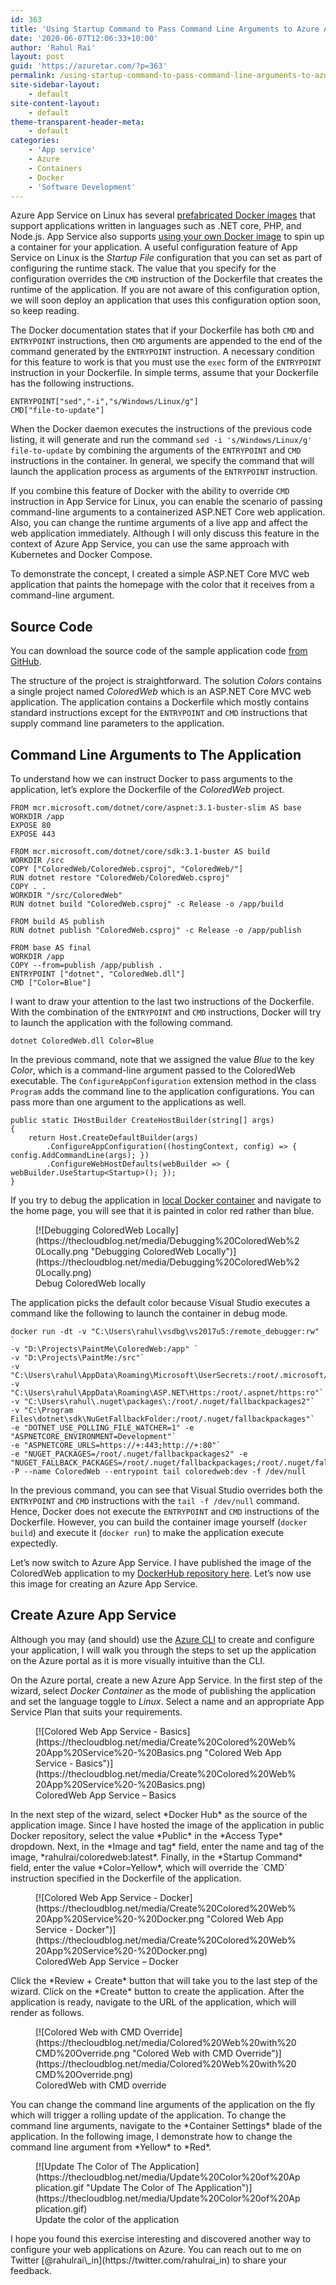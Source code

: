 ```yaml
---
id: 363
title: 'Using Startup Command to Pass Command Line Arguments to Azure App Service for Linux'
date: '2020-06-07T12:06:33+10:00'
author: 'Rahul Rai'
layout: post
guid: 'https://azuretar.com/?p=363'
permalink: /using-startup-command-to-pass-command-line-arguments-to-azure-app-service-for-linux/
site-sidebar-layout:
    - default
site-content-layout:
    - default
theme-transparent-header-meta:
    - default
categories:
    - 'App service'
    - Azure
    - Containers
    - Docker
    - 'Software Development'
---
```


Azure App Service on Linux has several [prefabricated Docker images](https://docs.microsoft.com/en-us/azure/app-service/containers/app-service-linux-faq) that support applications written in languages such as .NET core, PHP, and Node.js. App Service also supports [using your own Docker image](https://docs.microsoft.com/en-us/azure/app-service/containers/quickstart-docker) to spin up a container for your application. A useful configuration feature of App Service on Linux is the *Startup File* configuration that you can set as part of configuring the runtime stack. The value that you specify for the configuration overrides the `CMD` instruction of the Dockerfile that creates the runtime of the application. If you are not aware of this configuration option, we will soon deploy an application that uses this configuration option soon, so keep reading.

The Docker documentation states that if your Dockerfile has both `CMD` and `ENTRYPOINT` instructions, then `CMD` arguments are appended to the end of the command generated by the `ENTRYPOINT` instruction. A necessary condition for this feature to work is that you must use the `exec` form of the `ENTRYPOINT` instruction in your Dockerfile. In simple terms, assume that your Dockerfile has the following instructions.

```
ENTRYPOINT["sed","-i","s/Windows/Linux/g"]
CMD["file-to-update"]
```

When the Docker daemon executes the instructions of the previous code listing, it will generate and run the command `sed -i 's/Windows/Linux/g' file-to-update` by combining the arguments of the `ENTRYPOINT` and `CMD` instructions in the container. In general, we specify the command that will launch the application process as arguments of the `ENTRYPOINT` instruction.

If you combine this feature of Docker with the ability to override `CMD` instruction in App Service for Linux, you can enable the scenario of passing command-line arguments to a containerized ASP.NET Core web application. Also, you can change the runtime arguments of a live app and affect the web application immediately. Although I will only discuss this feature in the context of Azure App Service, you can use the same approach with Kubernetes and Docker Compose.

To demonstrate the concept, I created a simple ASP.NET Core MVC web application that paints the homepage with the color that it receives from a command-line argument.

## Source Code

You can download the source code of the sample application code [from GitHub](https://github.com/rahulrai-in/colored-web).

The structure of the project is straightforward. The solution *Colors* contains a single project named *ColoredWeb* which is an ASP.NET Core MVC web application. The application contains a Dockerfile which mostly contains standard instructions except for the `ENTRYPOINT` and `CMD` instructions that supply command line parameters to the application.

## Command Line Arguments to The Application

To understand how we can instruct Docker to pass arguments to the application, let’s explore the Dockerfile of the *ColoredWeb* project.

```
FROM mcr.microsoft.com/dotnet/core/aspnet:3.1-buster-slim AS base
WORKDIR /app
EXPOSE 80
EXPOSE 443

FROM mcr.microsoft.com/dotnet/core/sdk:3.1-buster AS build
WORKDIR /src
COPY ["ColoredWeb/ColoredWeb.csproj", "ColoredWeb/"]
RUN dotnet restore "ColoredWeb/ColoredWeb.csproj"
COPY . .
WORKDIR "/src/ColoredWeb"
RUN dotnet build "ColoredWeb.csproj" -c Release -o /app/build

FROM build AS publish
RUN dotnet publish "ColoredWeb.csproj" -c Release -o /app/publish

FROM base AS final
WORKDIR /app
COPY --from=publish /app/publish .
ENTRYPOINT ["dotnet", "ColoredWeb.dll"]
CMD ["Color=Blue"]
```

I want to draw your attention to the last two instructions of the Dockerfile. With the combination of the `ENTRYPOINT` and `CMD` instructions, Docker will try to launch the application with the following command.

```
dotnet ColoredWeb.dll Color=Blue
```

In the previous command, note that we assigned the value *Blue* to the key *Color*, which is a command-line argument passed to the ColoredWeb executable. The `ConfigureAppConfiguration` extension method in the class `Program` adds the command line to the application configurations. You can pass more than one argument to the applications as well.

```
public static IHostBuilder CreateHostBuilder(string[] args)
{
    return Host.CreateDefaultBuilder(args)
        .ConfigureAppConfiguration((hostingContext, config) => { config.AddCommandLine(args); })
        .ConfigureWebHostDefaults(webBuilder => { webBuilder.UseStartup<Startup>(); });
}
```

If you try to debug the application in [local Docker container](https://docs.microsoft.com/en-us/visualstudio/containers/edit-and-refresh) and navigate to the home page, you will see that it is painted in color red rather than blue.

<div class="wp-block-image"><figure class="aligncenter">[![Debugging ColoredWeb Locally](https://thecloudblog.net/media/Debugging%20ColoredWeb%20Locally.png "Debugging ColoredWeb Locally")](https://thecloudblog.net/media/Debugging%20ColoredWeb%20Locally.png)<figcaption>Debug ColoredWeb locally</figcaption></figure></div>The application picks the default color because Visual Studio executes a command like the following to launch the container in debug mode.

```
docker run -dt -v "C:\Users\rahul\vsdbg\vs2017u5:/remote_debugger:rw" `
-v "D:\Projects\PaintMe\ColoredWeb:/app" `
-v "D:\Projects\PaintMe:/src"`
-v "C:\Users\rahul\AppData\Roaming\Microsoft\UserSecrets:/root/.microsoft/usersecrets:ro"`
-v "C:\Users\rahul\AppData\Roaming\ASP.NET\Https:/root/.aspnet/https:ro"`
-v "C:\Users\rahul\.nuget\packages\:/root/.nuget/fallbackpackages2"`
-v "C:\Program Files\dotnet\sdk\NuGetFallbackFolder:/root/.nuget/fallbackpackages"`
-e "DOTNET_USE_POLLING_FILE_WATCHER=1" -e "ASPNETCORE_ENVIRONMENT=Development"`
-e "ASPNETCORE_URLS=https://+:443;http://+:80"`
-e "NUGET_PACKAGES=/root/.nuget/fallbackpackages2" -e "NUGET_FALLBACK_PACKAGES=/root/.nuget/fallbackpackages;/root/.nuget/fallbackpackages2"`
-P --name ColoredWeb --entrypoint tail coloredweb:dev -f /dev/null
```

In the previous command, you can see that Visual Studio overrides both the `ENTRYPOINT` and `CMD` instructions with the `tail -f /dev/null` command. Hence, Docker does not execute the `ENTRYPOINT` and `CMD` instructions of the Dockerfile. However, you can build the container image yourself (`docker build`) and execute it (`docker run`) to make the application execute expectedly.

Let’s now switch to Azure App Service. I have published the image of the ColoredWeb application to my [DockerHub repository here](https://hub.docker.com/r/rahulrai/coloredweb). Let’s now use this image for creating an Azure App Service.

## Create Azure App Service

Although you may (and should) use the [Azure CLI](https://docs.microsoft.com/en-us/cli/azure/install-azure-cli) to create and configure your application, I will walk you through the steps to set up the application on the Azure portal as it is more visually intuitive than the CLI.

On the Azure portal, create a new Azure App Service. In the first step of the wizard, select *Docker Container* as the mode of publishing the application and set the language toggle to *Linux*. Select a name and an appropriate App Service Plan that suits your requirements.

<div class="wp-block-image"><figure class="aligncenter">[![Colored Web App Service - Basics](https://thecloudblog.net/media/Create%20Colored%20Web%20App%20Service%20-%20Basics.png "Colored Web App Service - Basics")](https://thecloudblog.net/media/Create%20Colored%20Web%20App%20Service%20-%20Basics.png)<figcaption>ColoredWeb App Service – Basics</figcaption></figure></div>In the next step of the wizard, select *Docker Hub* as the source of the application image. Since I have hosted the image of the application in public Docker repository, select the value *Public* in the *Access Type* dropdown. Next, in the *Image and tag* field, enter the name and tag of the image, *rahulrai/coloredweb:latest*. Finally, in the *Startup Command* field, enter the value *Color=Yellow*, which will override the `CMD` instruction specified in the Dockerfile of the application.

<div class="wp-block-image"><figure class="aligncenter">[![Colored Web App Service - Docker](https://thecloudblog.net/media/Create%20Colored%20Web%20App%20Service%20-%20Docker.png "Colored Web App Service - Docker")](https://thecloudblog.net/media/Create%20Colored%20Web%20App%20Service%20-%20Docker.png)<figcaption>ColoredWeb App Service – Docker</figcaption></figure></div>Click the *Review + Create* button that will take you to the last step of the wizard. Click on the *Create* button to create the application. After the application is ready, navigate to the URL of the application, which will render as follows.

<div class="wp-block-image"><figure class="aligncenter">[![Colored Web with CMD Override](https://thecloudblog.net/media/Colored%20Web%20with%20CMD%20Override.png "Colored Web with CMD Override")](https://thecloudblog.net/media/Colored%20Web%20with%20CMD%20Override.png)<figcaption>ColoredWeb with CMD override</figcaption></figure></div>You can change the command line arguments of the application on the fly which will trigger a rolling update of the application. To change the command line arguments, navigate to the *Container Settings* blade of the application. In the following image, I demonstrate how to change the command line argument from *Yellow* to *Red*.

<div class="wp-block-image"><figure class="aligncenter">[![Update The Color of The Application](https://thecloudblog.net/media/Update%20Color%20of%20Application.gif "Update The Color of The Application")](https://thecloudblog.net/media/Update%20Color%20of%20Application.gif)<figcaption>Update the color of the application</figcaption></figure></div>I hope you found this exercise interesting and discovered another way to configure your web applications on Azure. You can reach out to me on Twitter [@rahulrai\_in](https://twitter.com/rahulrai_in) to share your feedback.